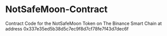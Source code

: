 # NotSafeMoon-Contract
Contract Code for the NotSafeMoon Token on The Binance Smart Chain at address 0x337e35ed5b38d5c7ec9f8d7cf78fe7f43d7dec6f

